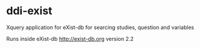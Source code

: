 # ddi-exist
Xquery application for eXist-db for searcing studies, question and variables

Runs inside eXist-db <http://exist-db.org> version 2.2

